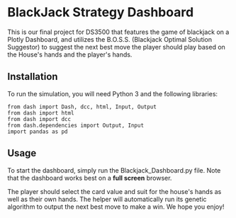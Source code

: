 # BlackJack Strategy Dashboard
This is our final project for DS3500 that features the game of blackjack on a Plotly Dashboard, and utilizes the B.O.S.S. (Blackjack Optimal Solution Suggestor) to suggest the next best move the player should play based on the House's hands and the player's hands. 

## Installation
To run the simulation, you will need Python 3 and the following libraries:
```
from dash import Dash, dcc, html, Input, Output
from dash import html
from dash import dcc
from dash.dependencies import Output, Input
import pandas as pd
```
## Usage
To start the dashboard, simply run the Blackjack_Dashboard.py file. Note that the dashboard works best on a **full screen** browser. 

The player should select the card value and suit for the house's hands as well as their own hands. The helper will automatically run its genetic algorithm to output the next best move to make a win. We hope you enjoy!
